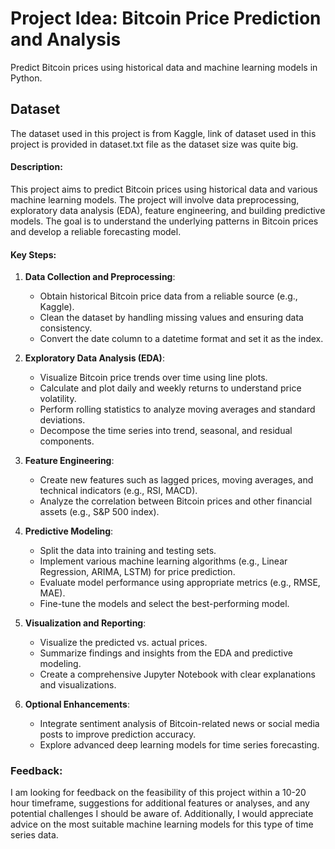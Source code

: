 # Project Idea: Bitcoin Price Prediction and Analysis
Predict Bitcoin prices using historical data and machine learning models in Python.

## Dataset
The dataset used in this project is from Kaggle, link of dataset used in this project is provided in dataset.txt file as the dataset size was quite big.

#### Description:
This project aims to predict Bitcoin prices using historical data and various machine learning models. The project will involve data preprocessing, exploratory data analysis (EDA), feature engineering, and building predictive models. The goal is to understand the underlying patterns in Bitcoin prices and develop a reliable forecasting model.

#### Key Steps:
1. **Data Collection and Preprocessing**:
   - Obtain historical Bitcoin price data from a reliable source (e.g., Kaggle).
   - Clean the dataset by handling missing values and ensuring data consistency.
   - Convert the date column to a datetime format and set it as the index.

2. **Exploratory Data Analysis (EDA)**:
   - Visualize Bitcoin price trends over time using line plots.
   - Calculate and plot daily and weekly returns to understand price volatility.
   - Perform rolling statistics to analyze moving averages and standard deviations.
   - Decompose the time series into trend, seasonal, and residual components.

3. **Feature Engineering**:
   - Create new features such as lagged prices, moving averages, and technical indicators (e.g., RSI, MACD).
   - Analyze the correlation between Bitcoin prices and other financial assets (e.g., S&P 500 index).

4. **Predictive Modeling**:
   - Split the data into training and testing sets.
   - Implement various machine learning algorithms (e.g., Linear Regression, ARIMA, LSTM) for price prediction.
   - Evaluate model performance using appropriate metrics (e.g., RMSE, MAE).
   - Fine-tune the models and select the best-performing model.

5. **Visualization and Reporting**:
   - Visualize the predicted vs. actual prices.
   - Summarize findings and insights from the EDA and predictive modeling.
   - Create a comprehensive Jupyter Notebook with clear explanations and visualizations.

6. **Optional Enhancements**:
   - Integrate sentiment analysis of Bitcoin-related news or social media posts to improve prediction accuracy.
   - Explore advanced deep learning models for time series forecasting.

### Feedback:
I am looking for feedback on the feasibility of this project within a 10-20 hour timeframe, suggestions for additional features or analyses, and any potential challenges I should be aware of. Additionally, I would appreciate advice on the most suitable machine learning models for this type of time series data.
